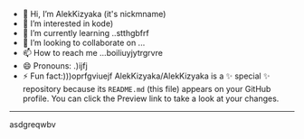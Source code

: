 - 👋 Hi, I’m AlekKizyaka (it's nickmname)
- 👀 I’m interested in kode)
- 🌱 I’m currently learning ..stthgbfrf
- 💞️ I’m looking to collaborate on ...
- 📫 How to reach me ...boiliuyjytrgrvre
- 😄 Pronouns: .)ijfj
- ⚡ Fun fact:)))oprfgviuejf
AlekKizyaka/AlekKizyaka is a ✨ special ✨ repository because its `README.md` (this file) appears on your GitHub profile.
You can click the Preview link to take a look at your changes.
---
asdgreqwbv
